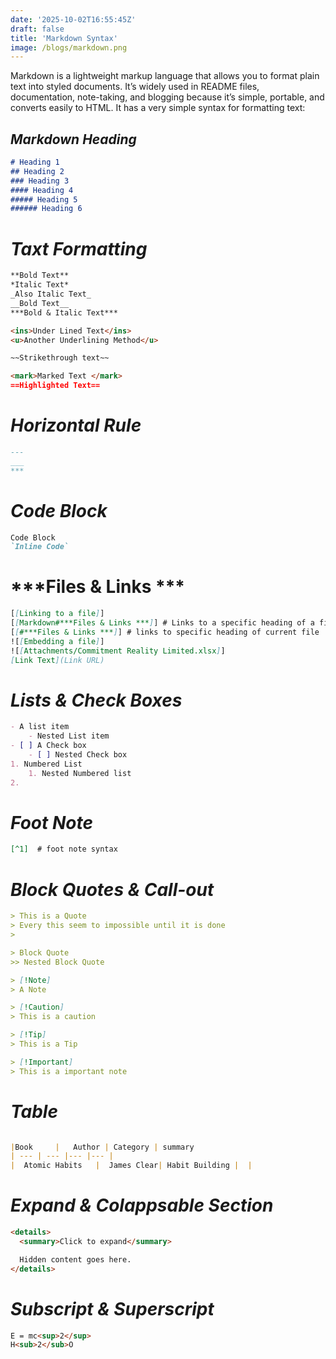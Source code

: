 ```yaml
---
date: '2025-10-02T16:55:45Z'
draft: false 
title: 'Markdown Syntax'
image: /blogs/markdown.png
---
```

Markdown is a lightweight markup language that allows you to format plain text into styled documents. It’s widely used in README files, documentation, note-taking, and blogging because it’s simple, portable, and converts easily to HTML.
It has a very simple syntax for formatting text:
## ***Markdown Heading***
```markdown
# Heading 1
## Heading 2
### Heading 3
#### Heading 4
##### Heading 5
###### Heading 6
```

# ***Taxt Formatting***
```markdown
**Bold Text**
*Italic Text*
_Also Italic Text_
__Bold Text__
***Bold & Italic Text***

<ins>Under Lined Text</ins>
<u>Another Underlining Method</u>

~~Strikethrough text~~

<mark>Marked Text </mark>
==Highlighted Text==
```

# ***Horizontal Rule***
```markdown 
---
___
***
```

# ***Code Block***
```markdown
Code Block 
`Inline Code`
```

# ***Files & Links ***

```markdown
[[Linking to a file]] 
[[Markdown#***Files & Links ***]] # Links to a specific heading of a file 
[[#***Files & Links ***]] # links to specific heading of current file
![[Embedding a file]]
![[Attachments/Commitment Reality Limited.xlsx]]
[Link Text](Link URL)
```

# ***Lists & Check Boxes***
```markdown
- A list item
	- Nested List item
- [ ] A Check box 
	- [ ] Nested Check box 
1. Numbered List
	1. Nested Numbered list
2. 
```

# ***Foot Note***
```markdown
[^1]  # foot note syntax
```

# ***Block Quotes & Call-out***
```markdown
> This is a Quote 
> Every this seem to impossible until it is done 
> 

> Block Quote 
>> Nested Block Quote 

> [!Note]
> A Note

> [!Caution]
> This is a caution 

> [!Tip]
> This is a Tip 

> [!Important]
> This is a important note 
```

# ***Table***
```markdown

|Book     |   Author | Category | summary
| --- | --- |--- |--- |
|  Atomic Habits   |  James Clear| Habit Building |  |

```

# ***Expand & Colappsable Section***
```markdown
<details>
  <summary>Click to expand</summary>

  Hidden content goes here.
</details>
```

# ***Subscript & Superscript***
```markdown
E = mc<sup>2</sup>
H<sub>2</sub>O
```






